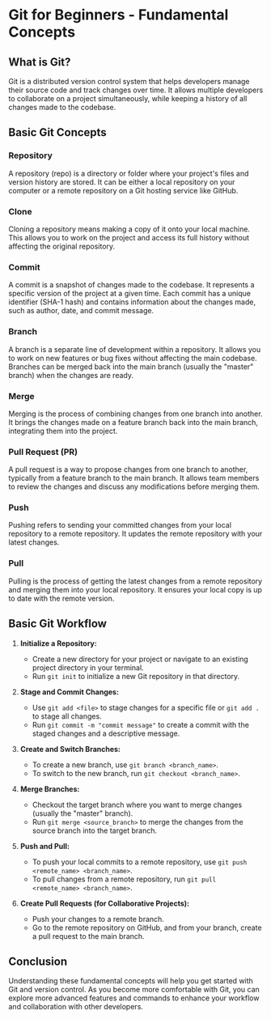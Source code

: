 # Git for Beginners - Fundamental Concepts

## What is Git?

Git is a distributed version control system that helps developers manage their source code and track changes over time. It allows multiple developers to collaborate on a project simultaneously, while keeping a history of all changes made to the codebase.

## Basic Git Concepts

### Repository

A repository (repo) is a directory or folder where your project's files and version history are stored. It can be either a local repository on your computer or a remote repository on a Git hosting service like GitHub.

### Clone

Cloning a repository means making a copy of it onto your local machine. This allows you to work on the project and access its full history without affecting the original repository.

### Commit

A commit is a snapshot of changes made to the codebase. It represents a specific version of the project at a given time. Each commit has a unique identifier (SHA-1 hash) and contains information about the changes made, such as author, date, and commit message.

### Branch

A branch is a separate line of development within a repository. It allows you to work on new features or bug fixes without affecting the main codebase. Branches can be merged back into the main branch (usually the "master" branch) when the changes are ready.

### Merge

Merging is the process of combining changes from one branch into another. It brings the changes made on a feature branch back into the main branch, integrating them into the project.

### Pull Request (PR)

A pull request is a way to propose changes from one branch to another, typically from a feature branch to the main branch. It allows team members to review the changes and discuss any modifications before merging them.

### Push

Pushing refers to sending your committed changes from your local repository to a remote repository. It updates the remote repository with your latest changes.

### Pull

Pulling is the process of getting the latest changes from a remote repository and merging them into your local repository. It ensures your local copy is up to date with the remote version.

## Basic Git Workflow

1. **Initialize a Repository:**
   - Create a new directory for your project or navigate to an existing project directory in your terminal.
   - Run `git init` to initialize a new Git repository in that directory.

2. **Stage and Commit Changes:**
   - Use `git add <file>` to stage changes for a specific file or `git add .` to stage all changes.
   - Run `git commit -m "commit message"` to create a commit with the staged changes and a descriptive message.

3. **Create and Switch Branches:**
   - To create a new branch, use `git branch <branch_name>`.
   - To switch to the new branch, run `git checkout <branch_name>`.

4. **Merge Branches:**
   - Checkout the target branch where you want to merge changes (usually the "master" branch).
   - Run `git merge <source_branch>` to merge the changes from the source branch into the target branch.

5. **Push and Pull:**
   - To push your local commits to a remote repository, use `git push <remote_name> <branch_name>`.
   - To pull changes from a remote repository, run `git pull <remote_name> <branch_name>`.

6. **Create Pull Requests (for Collaborative Projects):**
   - Push your changes to a remote branch.
   - Go to the remote repository on GitHub, and from your branch, create a pull request to the main branch.

## Conclusion

Understanding these fundamental concepts will help you get started with Git and version control. As you become more comfortable with Git, you can explore more advanced features and commands to enhance your workflow and collaboration with other developers.

